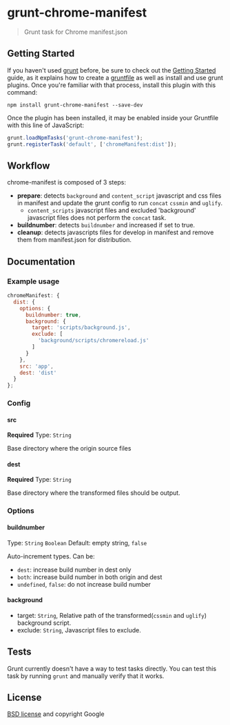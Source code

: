 # grunt-chrome-manifest

> Grunt task for Chrome manifest.json

## Getting Started

If you haven't used [grunt][] before, be sure to check out the [Getting Started][] guide, as it explains how to create a [gruntfile][Getting Started] as well as install and use grunt plugins. Once you're familiar with that process, install this plugin with this command:

```shell
npm install grunt-chrome-manifest --save-dev
```

Once the plugin has been installed, it may be enabled inside your Gruntfile with this line of JavaScript:

```js
grunt.loadNpmTasks('grunt-chrome-manifest');
grunt.registerTask('default', ['chromeManifest:dist']);
```

[grunt]: http://gruntjs.com/
[Getting Started]: https://github.com/gruntjs/grunt/blob/devel/docs/getting_started.md

## Workflow

chrome-manifest is composed of 3 steps:

- **prepare**: detects `background` and `content_script` javascript and css files in manifest and update the grunt config to run `concat` `cssmin` and `uglify`.
  - `content_scripts` javascript files and excluded 'background' javascript files does not perform the `concat` task.
- **buildnumber**: detects `buildnumber` and increased if set to true.
- **cleanup**: detects javascripts files for develop in manifest and remove them from manifest.json for distribution.

## Documentation

### Example usage
```javascript
chromeManifest: {
  dist: {
    options: {
      buildnumber: true,
      background: {
        target: 'scripts/background.js',
        exclude: [
          'background/scripts/chromereload.js'
        ]
      }
    },
    src: 'app',
    dest: 'dist'
  }
};
```

### Config

#### src
**Required**
Type: `String`

Base directory where the origin source files

#### dest
**Required**
Type: `String`

Base directory where the transformed files should be output.

### Options
#### buildnumber
Type: `String` `Boolean` Default: empty string, `false`

Auto-increment types. Can be:

  - `dest`: increase build number in dest only
  - `both`: increase build number in both origin and dest
  - `undefined`, `false`: do not increase build number

#### background

- target: `String`, Relative path of the transformed(`cssmin` and `uglify`) background script.
- exclude: `String`, Javascript files to exclude.

## Tests

Grunt currently doesn't have a way to test tasks directly. You can test this task by running `grunt` and manually verify that it works.

## License

[BSD license](http://opensource.org/licenses/bsd-license.php) and copyright Google
